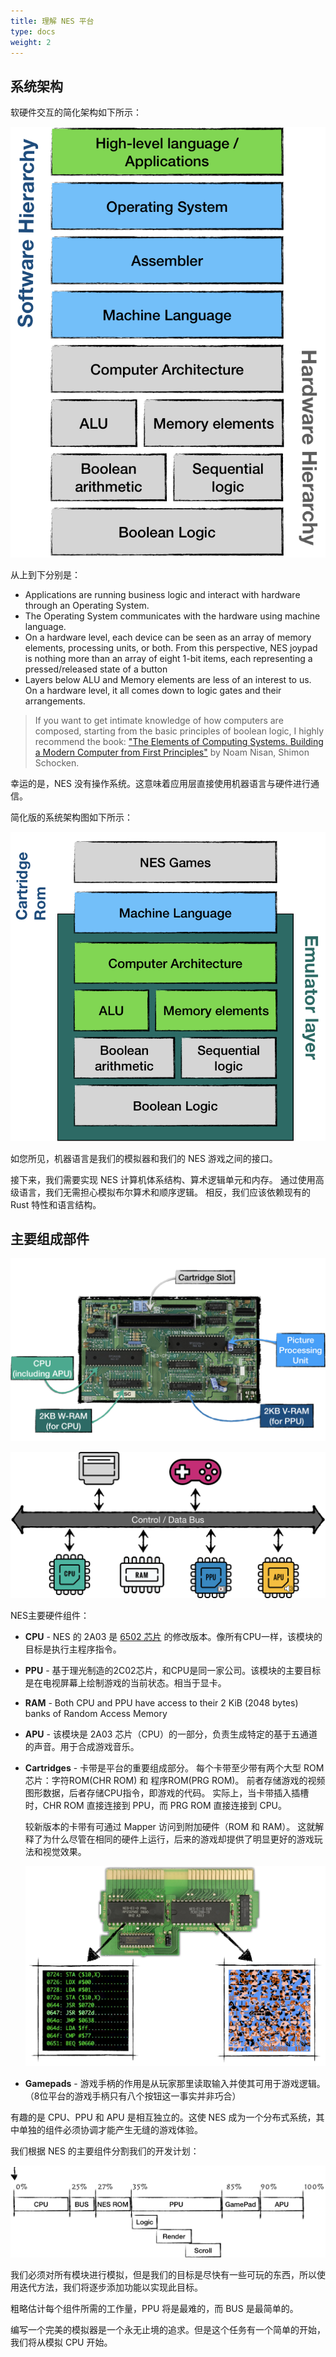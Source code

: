```yaml
---
title: 理解 NES 平台
type: docs
weight: 2
---
```


## 系统架构

软硬件交互的简化架构如下所示：

![image_1_computer_arch](./image_1_computer_arch.png)

从上到下分别是：

* Applications are running business logic and interact with hardware through an Operating System.
* The Operating System communicates with the hardware using machine language.
* On a hardware level, each device can be seen as an array of memory elements, processing units, or both. From this perspective, NES joypad is nothing more than an array of eight 1-bit items, each representing a pressed/released state of a button
* Layers below ALU and Memory elements are less of an interest to us. On a hardware level, it all comes down to logic gates and their arrangements.

> If you want to get intimate knowledge of how computers are composed, starting from the basic principles of boolean logic,
> I highly recommend the book: ["The Elements of Computing Systems. Building a Modern Computer from First Principles"](https://www.goodreads.com/book/show/910789.The_Elements_of_Computing_Systems) by Noam Nisan, Shimon Schocken.

幸运的是，NES 没有操作系统。这意味着应用层直接使用机器语言与硬件进行通信。

简化版的系统架构图如下所示：

![image_2_nes_emul_arch.png](./image_2_nes_emul_arch.png)

如您所见，机器语言是我们的模拟器和我们的 NES 游戏之间的接口。

接下来，我们需要实现 NES 计算机体系结构、算术逻辑单元和内存。
通过使用高级语言，我们无需担心模拟布尔算术和顺序逻辑。
相反，我们应该依赖现有的 Rust 特性和语言结构。

## 主要组成部件

![image_5_motherboard.png](./image_5_motherboard.png)

![image_3_nes_components.png](./image_3_nes_components.png)

NES主要硬件组件：

* **CPU** -
  NES 的 2A03 是 [6502 芯片](https://en.wikipedia.org/wiki/MOS_Technology_6502) 的修改版本。像所有CPU一样，该模块的目标是执行主程序指令。

* **PPU** -
  基于理光制造的2C02芯片，和CPU是同一家公司。该模块的主要目标是在电视屏幕上绘制游戏的当前状态。相当于显卡。

* **RAM** -
  Both CPU and PPU have access to their 2 KiB (2048 bytes) banks of Random Access Memory

* **APU** -
  该模块是 2A03 芯片（CPU）的一部分，负责生成特定的基于五通道的声音。用于合成游戏音乐。

* **Cartridges** -
  卡带是平台的重要组成部分。
  每个卡带至少带有两个大型 ROM 芯片：字符ROM(CHR ROM) 和 程序ROM(PRG ROM)。
  前者存储游戏的视频图形数据，后者存储CPU指令，即游戏的代码。
  实际上，当卡带插入插槽时，CHR ROM 直接连接到 PPU，而 PRG ROM 直接连接到 CPU。

  较新版本的卡带有可通过 Mapper 访问到附加硬件（ROM 和 RAM）。
  这就解释了为什么尽管在相同的硬件上运行，后来的游戏却提供了明显更好的游戏玩法和视觉效果。

  ![image_4_cartridge.png](./image_4_cartridge.png)

* **Gamepads** -
  游戏手柄的作用是从玩家那里读取输入并使其可用于游戏逻辑。（8位平台的游戏手柄只有八个按钮这一事实并非巧合）

有趣的是 CPU、PPU 和 APU 是相互独立的。这使 NES 成为一个分布式系统，其中单独的组件必须协调才能产生无缝的游戏体验。

我们根据 NES 的主要组件分割我们的开发计划：

![image_6_impl_plan.png](./image_6_impl_plan.png)

我们必须对所有模块进行模拟，但是我们的目标是尽快有一些可玩的东西，所以使用迭代方法，我们将逐步添加功能以实现此目标。

粗略估计每个组件所需的工作量，PPU 将是最难的，而 BUS 是最简单的。

编写一个完美的模拟器是一个永无止境的追求。但是这个任务有一个简单的开始，我们将从模拟 CPU 开始。
